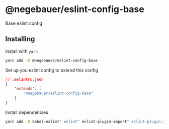 # @negebauer/eslint-config-base

Base eslint config

## Installing

Install with `yarn`

```sh
yarn add -D @negebauer/eslint-config-base
```

Set up you eslint config to extend this config

```json
// .eslintrc.json
{
    "extends": [
        "@negebauer/eslint-config-base"
    ]
}
```

Install dependencies

```sh
yarn add -D babel-eslint" eslint" eslint-plugin-import" eslint-plugin-jsx-a11y" eslint-plugin-prettier"
```
